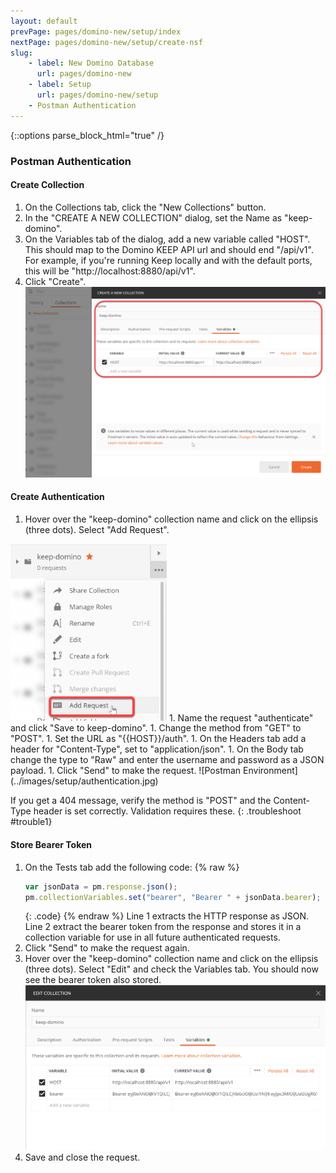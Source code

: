 ```yaml
---
layout: default
prevPage: pages/domino-new/setup/index
nextPage: pages/domino-new/setup/create-nsf
slug:
    - label: New Domino Database
      url: pages/domino-new
    - label: Setup
      url: pages/domino-new/setup
    - Postman Authentication
---
```


{::options parse_block_html="true" /}

### Postman Authentication

#### Create Collection

1. On the Collections tab, click the "New Collections" button.  
2. In the "CREATE A NEW COLLECTION" dialog, set the Name as "keep-domino".  
3. On the Variables tab of the dialog, add a new variable called "HOST". This should map to the Domino KEEP API url and should end "/api/v1". For example, if you're running Keep locally and with the default ports, this will be "http://localhost:8880/api/v1".  
4. Click "Create".
![Postman Environment](../images/setup/collection.jpg)

#### Create Authentication

1. Hover over the "keep-domino" collection name and click on the ellipsis (three dots). Select "Add Request".  
<img src="../images/setup/add-request.jpg" alt="Postman Add Request" width="250" />
1. Name the request "authenticate" and click "Save to keep-domino".  
1. Change the method from "GET" to "POST".  
1. Set the URL as "&#123;&#123;HOST&#125;&#125;/auth".  
1. On the Headers tab add a header for "Content-Type", set to "application/json".  
1. On the Body tab change the type to "Raw" and enter the username and password as a JSON payload.
1. Click "Send" to make the request.
![Postman Environment](../images/setup/authentication.jpg)

If you get a 404 message, verify the method is "POST" and the Content-Type header is set correctly. Validation requires these.
{: .troubleshoot #trouble1}

#### Store Bearer Token

1. On the Tests tab add the following code:
    {% raw %}
    ~~~javascript
    var jsonData = pm.response.json();
    pm.collectionVariables.set("bearer", "Bearer " + jsonData.bearer);
    ~~~
    {: .code}
    {% endraw %}
    Line 1 extracts the HTTP response as JSON. Line 2 extract the bearer token from the response and stores it in a collection variable for use in all future authenticated requests.
1. Click "Send" to make the request again.
1. Hover over the "keep-domino" collection name and click on the ellipsis (three dots). Select "Edit" and check the Variables tab. You should now see the bearer token also stored.
![Bearer token](../images/setup/bearer.jpg)
1. Save and close the request.
